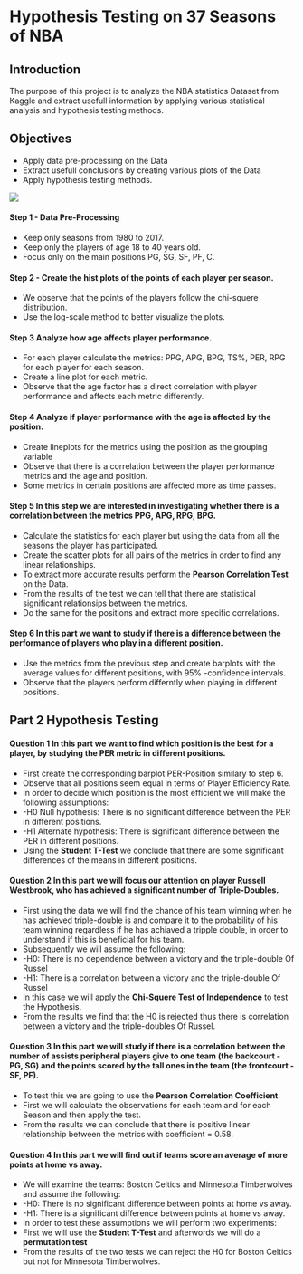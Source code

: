 # Hypothesis Testing on 37 Seasons of NBA

## Introduction

The purpose of this project is to analyze the NBA statistics Dataset from Kaggle and extract usefull information by applying various statistical analysis and hypothesis testing methods.

## Objectives

* Apply data pre-processing on the Data
* Extract usefull conclusions by creating various plots of the Data
* Apply hypothesis testing methods.

<img src='https://github.com/KGharib/Test-Gif/blob/master/Lebron.gif'>


#### Step 1 - Data Pre-Processing
* Keep only seasons from 1980 to 2017.
* Keep only the players of age 18 to 40 years old.
* Focus only on the main positions PG, SG, SF, PF, C.

#### Step 2 - Create the hist plots of the points of each player per season.
* We observe that the points of the players follow the chi-squere distribution.
* Use the log-scale method to better visualize the plots.

#### Step 3 Analyze how age affects player performance.
* For each player calculate the metrics: PPG, APG, BPG, TS%, PER, RPG for each player for each season.
* Create a line plot for each metric.
* Observe that the age factor has a direct correlation with player performance and affects each metric differently.

#### Step 4 Analyze if player performance with the age is affected by the position.
* Create lineplots for the metrics using the position as the grouping variable
* Observe that there is a correlation between the player performance metrics and the age and position.
* Some metrics in certain positions are affected more as time passes.

#### Step 5 In this step we are interested in investigating whether there is a correlation between the metrics PPG, APG, RPG, BPG.
* Calculate the statistics for each player but using the data from all the seasons the player has participated.
* Create the scatter plots for all pairs of the metrics in order to find any linear relationships.
* To extract more accurate results perform the <b>Pearson Correlation Test</b> on the Data.
* From the results of the test we can tell that there are statistical significant relationsips between the metrics.
* Do the same for the positions and extract more specific correlations.

#### Step 6 In this part we want to study if there is a difference between the performance of players who play in a different position.
* Use the metrics from the previous step and create barplots with the average values for different positions, with 95% -confidence intervals.
* Observe that the players perform differntly when playing in different positions.

## Part 2 Hypothesis Testing

#### Question 1 In this part we want to find which position is the best for a player, by studying the PER metric in different positions.
* First create the corresponding barplot PER-Position similary to step 6.
* Observe that all positions seem equal in terms of Player Efficiency Rate.
* In order to decide which position is the most efficient we will make the following assumptions:
*  -H0 Null hypothesis: There is no significant difference between the PER in different positions.
*  -H1 Alternate hypothesis: There is significant difference between the PER in different positions.
* Using the <b>Student T-Test</b> we conclude that there are some significant differences of the means in different positions.

#### Question 2 In this part we will focus our attention on player Russell Westbrook, who has achieved a significant number of Triple-Doubles.
* First using the data we will find the chance of his team winning when he has achieved triple-double is and compare it to the probability of his team winning regardless if he has achiaved a tripple double, in order to understand if this is beneficial for his team.
* Subsequently we will assume the following:
*  -H0: There is no dependence between a victory and the triple-double Of Russel
*  -H1: There is a correlation between a victory and the triple-double Of Russel
* In this case we will apply the <b>Chi-Squere Test of Independence</b> to test the Hypothesis.
* From the results we find that the H0 is rejected thus there is correlation between a victory and the triple-doubles Of Russel.

#### Question 3 In this part we will study if there is a correlation between the number of assists peripheral players give to one team (the backcourt - PG, SG) and the points scored by the tall ones in the team (the frontcourt - SF, PF).
* To test this we are going to use the <b> Pearson Correlation Coefficient</b>.
* First we will calculate the observations for each team and for each Season and then apply the test.
* From the results we can conclude that there is positive linear relationship between the metrics with coefficient = 0.58.

#### Question 4 In this part we will find out if teams score an average of more points at home vs away.
* We will examine the teams: Boston Celtics and Minnesota Timberwolves and assume the following:
*  -H0: There is no significant difference between points at home vs away.
*  -H1: There is a significant difference between points at home vs away.
* In order to test these assumptions we will perform two experiments:
* First we will use the <b>Student T-Test</b> and afterwords we will do a <b>permutation test</b>
* From the results of the two tests we can reject the H0 for Boston Celtics but not for Minnesota Timberwolves.

